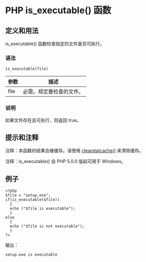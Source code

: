 # PHP is_executable() 函数



## 定义和用法

is_executable() 函数检查指定的文件是否可执行。

### 语法

```
is_executable(file)
```

| 参数 | 描述 |
| --- | --- |
| file | 必需。规定要检查的文件。 |

### 说明

如果文件存在且可执行，则返回 true。

## 提示和注释

注释：本函数的结果会被缓存。请使用 [clearstatcache()](/php/func_filesystem_clearstatcache.asp "PHP clearstatcache() 函数") 来清除缓存。

注释：is_executable() 自 PHP 5.0.0 版起可用于 Windows。

## 例子

```
<?php
$file = "setup.exe";
if(is_executable($file))
  {
  echo ("$file is executable");
  }
else
  {
  echo ("$file is not executable");
  }
?>
```

输出：

```
setup.exe is executable
```



